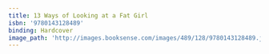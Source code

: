 ```yaml
---
title: 13 Ways of Looking at a Fat Girl
isbn: '9780143128489'
binding: Hardcover
image_path: 'http://images.booksense.com/images/489/128/9780143128489.jpg'
---
```


